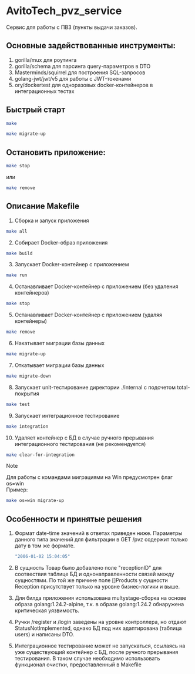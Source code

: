 # AvitoTech_pvz_service
Сервис для работы с ПВЗ (пункты выдачи заказов).
## Основные задействованные инструменты:
1. gorilla/mux для роутинга
2. gorilla/schema для парсинга query-параметров в DTO
3. Masterminds/squirrel для построения SQL-запросов
4. golang-jwt/jwt/v5 для работы с JWT-токенами
5. ory/dockertest для одноразовых docker-контейнеров в интеграционных тестах

## Быстрый старт
```bash
make
```
```bash
make migrate-up
```

## Остановить приложение:
```bash
make stop
```
или
```bash
make remove
```

## Описание Makefile
1. Сборка и запуск приложения
```bash
make all
```

2. Собирает Docker-образ приложения
```bash
make build
```

3. Запускает Docker-контейнер с приложением
```bash
make run
```

4. Останавливает Docker-контейнер с приложением (без удаления контейнеров)
```bash
make stop
```

5. Останавливает Docker-контейнер с приложением (удаляя контейнеры)
```bash
make remove
```

6. Накатывает миграции базы данных
```bash
make migrate-up
```

7. Откатывает миграции базы данных
```bash
make migrate-down
```

8. Запуcкает unit-тестирование директории ./internal с подсчетом total-покрытия
```bash
make test
```

9. Запускает интеграционное тестирование
```bash
make integration
```

10. Удаляет контейнер с БД в случае ручного прерывания интеграционного тестирования (не рекомендуется)
```bash
make clear-for-integration
```

> [!NOTE]
> Для работы с командами миграциями на Win предусмотрен флаг os=win      
> Пример:
> ```bash
> make os=win migrate-up
> ```

## Особенности и принятые решения

1. Формат date-time значений в ответах приведен ниже. Параметры данного типа значений для фильтрации в GET /pvz содержит только дату в том же формате.
    ```bash
    "2006-01-02 15:04:05"
    ```
2. В сущность Товар было добавлено поле "receptionID" для соотвествия таблице БД и однонаправленности связей между сущностями. По той же причине поле []Products у сущности Reception присутствует только на уровне бизнес-логики и выше.
   
3. Для билда приложения использована multystage-сборка на основе образа golang:1.24.2-alpine, т.к. в образе golang:1.24.2 обнаружена критическая уязвимость.
   
4. Ручки /register и /login заведены на уровне контроллера, но отдают StatusNotImplemented, однако БД под них адаптирована (таблица users) и написаны DTO.
   
5. Интеграционное тестирование может не запускаться, ссылаясь на уже существующий контейнер с БД, после ручного прерывания тестирования. В таком случае необходимо использовать функционал очистки, предоставленный в Makefile